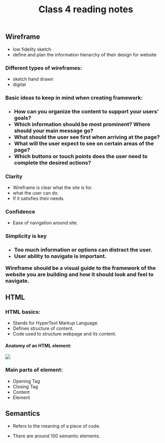 
<head>
<title>Class 4 notes</title>
</head>
<body>
    <header>
    <h1>Class 4 reading notes</h1>
    </header>

<main>
<section>
<h2>Wireframe</h2>
<ul>


<li>low fidelity sketch</li>

<li>define and plan the information hierarchy of their design for website</li></ul>

<h3>Different types of wireframes:</h3>
<ul>

<li>sketch hand drawn</li>
<li>digital</li></ul>

<h3>Basic ideas to keep in mind when creating framework:<h3>
<ul>

<li>How can you organize the content to support your users’ goals?</li>
<li>Which information should be most prominent? Where should your main message go?</li>
<li>What should the user see first when arriving at the page?</li>
<li>What will the user expect to see on certain areas of the page?</li>
<li>Which buttons or touch points does the user need to complete the desired actions?</li> </ul>

<h3>Clarity</h3>
<ul>

<li>Wireframe is clear what the site is for.</li>
<li>what the user can do.</li>
<li>If it satisfies their needs.</li>
</ul>
<h3>Confidence</h3>
<ul>
<li>Ease of navigation around site.</li></ul>

<h3>Simplicity is key<h3>
<ul>

<li>Too much information or options can distract the user.</li>
<li>User ability to navigate is important.</li></ul>

<p>Wireframe should be a visual guide to the framework of the website you are building and how it should look and feel to navigate.</p>
</section>
<section>
<h2>HTML </h2>
<h3>HTML basics:</h3>
<ul>
<li>Stands for HyperText Markup Language.</li>
<li>Defines structure of content.</li>
<li>Code used to structure webpage and its content.</li>
</ul>

<h4>Anatomy of an HTML element:</h4>

<p>
<img src="https://developer.mozilla.org/en-US/docs/Learn/Getting_started_with_the_web/HTML_basics/grumpy-cat-small.png" />
</p>
<h3>Main parts of element:</h3>
<ul>

<li>Opening Tag</li>
<li>Closing Tag</li>
<li>Content</li>
<li>Element</li>

</ul>
    </section>
<h2>Semantics</h2>
    <ul><li>Refers to the meaning of a piece of code.</li></ul>
<ul><li>There are around 100 semantic elements.</li>
    </ul>
</section>


